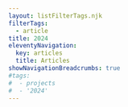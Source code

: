 ```yaml
---
layout: listFilterTags.njk
filterTags:
  - article
title: 2024
eleventyNavigation:
  key: articles
  title: Articles
showNavigationBreadcrumbs: true
#tags:
#  - projects
#  - '2024'
---
```


<!--
@changed 2024.06.26, 06:48
-->

